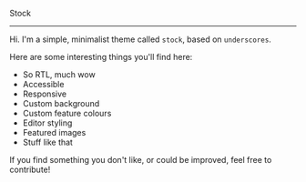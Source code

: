 Stock

---

Hi. I'm a simple, minimalist theme called `stock`, based on `underscores`.

Here are some interesting things you'll find here:

* So RTL, much wow
* Accessible
* Responsive
* Custom background
* Custom feature colours
* Editor styling
* Featured images
* Stuff like that


If you find something you don't like, or could be improved, feel free to contribute!